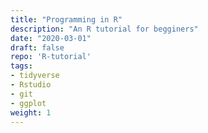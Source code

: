 ```yaml
---
title: "Programming in R"
description: "An R tutorial for begginers"
date: "2020-03-01"
draft: false
repo: 'R-tutorial'
tags:
- tidyverse
- Rstudio
- git
- ggplot
weight: 1
---
```

